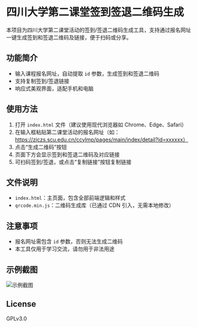 # 四川大学第二课堂签到签退二维码生成

本项目为四川大学第二课堂活动的签到/签退二维码生成工具，支持通过报名网址一键生成签到和签退二维码及链接，便于扫码或分享。

## 功能简介
- 输入课程报名网址，自动提取 `id` 参数，生成签到和签退二维码
- 支持复制签到/签退链接
- 响应式美观界面，适配手机和电脑

## 使用方法
1. 打开 `index.html` 文件（建议使用现代浏览器如 Chrome、Edge、Safari）
2. 在输入框粘贴第二课堂活动的报名网址（如：https://zjczs.scu.edu.cn/ccylmp/pages/main/index/detail?id=xxxxxx）
3. 点击“生成二维码”按钮
4. 页面下方会显示签到和签退二维码及对应链接
5. 可扫码签到/签退，或点击“复制链接”按钮复制链接

## 文件说明
- `index.html`：主页面，包含全部前端逻辑和样式
- `qrcode.min.js`：二维码生成库（已通过 CDN 引入，无需本地修改）

## 注意事项
- 报名网址需包含 `id` 参数，否则无法生成二维码
- 本工具仅用于学习交流，请勿用于非法用途

## 示例截图
![示例截图](https://user-images.githubusercontent.com/your-screenshot.png)

## License
GPLv3.0
